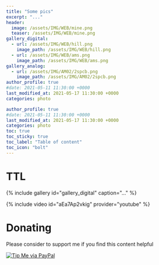 ```yaml
---
title: "Some pics"
excerpt: "..."
header:
  image: /assets/IMG/WEB/mine.png
  teaser: /assets/IMG/WEB/mine.png
gallery_digital:
  - url: /assets/IMG/WEB/hill.png
    image_path: /assets/IMG/WEB/hill.png
  - url: /assets/IMG/WEB/ams.png
    image_path: /assets/IMG/WEB/ams.png
gallery_analog:
  - url: /assets/IMG/AM02/2spcb.png
    image_path: /assets/IMG/AM02/2spcb.png
author_profile: true
#date: 2021-05-11 11:30:00 +0000
last_modified_at: 2021-05-17 11:30:00 +0000
categories: photo

author_profile: true
#date: 2021-05-11 11:30:00 +0000
last_modified_at: 2021-05-17 11:30:00 +0000
categories: photo
toc: true
toc_sticky: true
toc_label: "Table of content"
toc_icon: "bolt" 
---
```

# TTL

{% include gallery id="gallery_digital" caption="..." %}


{% include video id="aEa7Ap2vkig" provider="youtube" %}

# Donating

Please consider to support me if you find this content helpful

[![Tip Me via PayPal](https://img.shields.io/badge/PayPal-tip%20me-bb005d.svg?style=for-the-badge&logo=paypal)](https://paypal.me/picogizmo)
